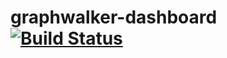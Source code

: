graphwalker-dashboard [![Build Status](https://travis-ci.org/GraphWalker/graphwalker-dashboard.svg?branch=master)](https://travis-ci.org/GraphWalker/graphwalker-dashboard)
==================
